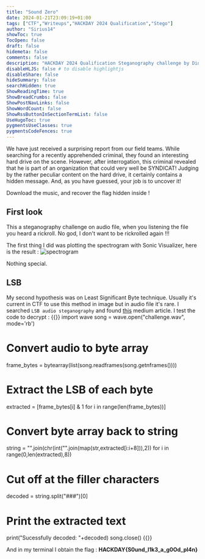 ```yaml
---
title: "Sound Zero"
date: 2024-01-21T23:09:19+01:00
tags: ["CTF","Writeups","HACKDAY 2024 Qualification","Stego"]
author: "Sirius14"
showToc: true
TocOpen: false
draft: false
hidemeta: false
comments: false
description: "HACKDAY 2024 Qualification Steganography challenge by Didouad"
disableHLJS: false # to disable highlightjs
disableShare: false
hideSummary: false
searchHidden: true
ShowReadingTime: true
ShowBreadCrumbs: false
ShowPostNavLinks: false
ShowWordCount: false
ShowRssButtonInSectionTermList: false
UseHugoToc: true
pygmentsUseClasses: true
pygmentsCodeFences: true
---
```


We have just received a surprising report from our field teams. While searching for a recently apprehended criminal, they found an interesting hard drive on the scene. However, after interrogation, this criminal revealed that he is part of an organization that could very well be SYNDICAT! Judging by the rather peculiar content on the hard drive, it certainly contains a hidden message. And, as you have guessed, your job is to uncover it! 

Download the music, and recover the flag hidden inside !

## First look

This a steganography challenge on audio file, when you listening the file you heard a rickroll. No god, I don't want to be rickrolled again !!!

The first thing I did was plotting the spectrogram with Sonic Visualizer, here is the result :
![spectrogram](/Sirius14_Blog/img/writeups/sound_zero_1.png)

Nothing special.

## LSB 

My second hypothesis was on Least Significant Byte technique. Usually it's current in CTF to use this method in image but in audio file it's rare.
I searched `LSB audio steganography` and found [this](https://sumit-arora.medium.com/audio-steganography-the-art-of-hiding-secrets-within-earshot-part-2-of-2-c76b1be719b3) medium article. I test the code to decrypt :
{{<highlight txt>}}
import wave
song = wave.open("challenge.wav", mode='rb')
# Convert audio to byte array
frame_bytes = bytearray(list(song.readframes(song.getnframes())))

# Extract the LSB of each byte
extracted = [frame_bytes[i] & 1 for i in range(len(frame_bytes))]
# Convert byte array back to string
string = "".join(chr(int("".join(map(str,extracted[i:i+8])),2)) for i in range(0,len(extracted),8))
# Cut off at the filler characters
decoded = string.split("###")[0]

# Print the extracted text
print("Sucessfully decoded: "+decoded)
song.close()
{{</highlight>}}

And in my terminal I obtain the flag : __HACKDAY{S0und_l1k3_a_g0Od_pl4n}__